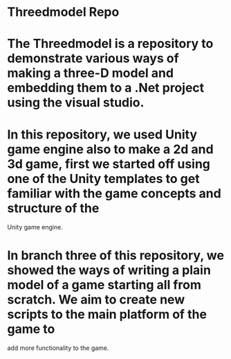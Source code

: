 # Threedmodel Repo
# The Threedmodel is a repository to demonstrate various ways of making a three-D model and embedding them to a .Net project using the visual studio.
# In this repository, we used Unity game engine also to make a 2d and 3d game, first we started off using one of the Unity templates to get familiar with the game concepts and structure of the 
Unity game engine.
# In branch three of this repository, we showed the ways of writing a plain model of a game starting all from scratch. We aim to create new scripts to the main platform of the game to
add more functionality to the game.
